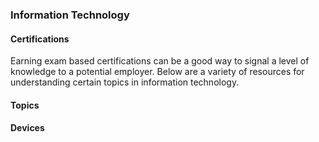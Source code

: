 ### Information Technology

#### Certifications

Earning exam based certifications can be a good way to signal a level of knowledge to a potential employer. Below are a variety of resources for understanding certain topics in information technology.

#### Topics 


#### Devices






